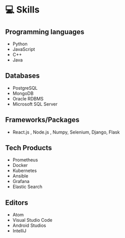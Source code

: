 # 💻 Skills

## Programming languages
- Python
- JavaScript
- C++
- Java

## Databases
- PostgreSQL
- MongoDB
- Oracle RDBMS
- Microsoft SQL Server

## Frameworks/Packages
- React.js , Node.js , Numpy, Selenium, Django, Flask

## Tech Products
- Prometheus
- Docker
- Kubernetes
- Ansible
- Grafana
- Elastic Search

## Editors
- Atom
- Visual Studio Code
- Android Studios
- IntelliJ